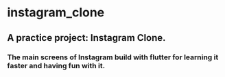 # instagram_clone

## A practice project: Instagram Clone.

### The main screens of Instagram build with flutter for learning it faster and having fun with it.
